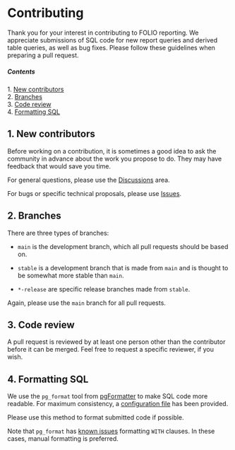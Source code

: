 Contributing
============

Thank you for your interest in contributing to FOLIO reporting.  We
appreciate submissions of SQL code for new report queries and derived
table queries, as well as bug fixes.  Please follow these guidelines
when preparing a pull request.


##### Contents  
1\. [New contributors](#1-new-contributors)  
2\. [Branches](#2-branches)  
3\. [Code review](#3-code-review)  
4\. [Formatting SQL](#4-formatting-sql)


1\. New contributors
-------------------

Before working on a contribution, it is sometimes a good idea to ask
the community in advance about the work you propose to do.  They may
have feedback that would save you time.

For general questions, please use the
[Discussions](https://github.com/folio-org/folio-analytics/discussions)
area.

For bugs or specific technical proposals, please use
[Issues](https://github.com/folio-org/folio-analytics/issues).


2\. Branches
-----------

There are three types of branches:

* `main` is the development branch, which all pull requests should be
  based on.

* `stable` is a development branch that is made from `main` and is
  thought to be somewhat more stable than `main`.

* `*-release` are specific release branches made from `stable`.

Again, please use the `main` branch for all pull requests.


3\. Code review
---------------

A pull request is reviewed by at least one person other than the
contributor before it can be merged.  Feel free to request a specific
reviewer, if you wish.


4\. Formatting SQL
-----------------

We use the `pg_format` tool from
[pgFormatter](https://github.com/darold/pgFormatter) to make SQL code
more readable.  For maximum consistency, a [configuration
file](https://github.com/folio-org/folio-analytics/blob/main/sql/pg_format.conf)
has been provided.

Please use this method to format submitted code if possible.

Note that `pg_format` has [known
issues](https://github.com/darold/pgFormatter/issues/213) formatting
`WITH` clauses.  In these cases, manual formatting is preferred.


